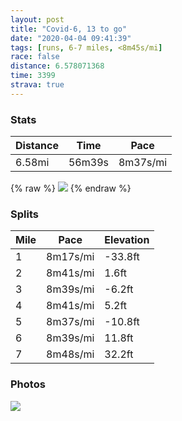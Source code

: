 ```yaml
---
layout: post
title: "Covid-6, 13 to go"
date: "2020-04-04 09:41:39"
tags: [runs, 6-7 miles, <8m45s/mi]
race: false
distance: 6.578071368
time: 3399
strava: true
---
```


### Stats

| Distance | Time | Pace |
|----------|------|------|
|6.58mi|56m39s|8m37s/mi|

{% raw %}
<img src='https://maps.googleapis.com/maps/api/staticmap?maptype=roadmap&path=enc:oewwF~psbMIHGXHXJDDABFDAJHN^Zd@DLCLc@xAk@dAOb@Eb@{@`DSRWj@Md@Yl@AJFXHHJBRXf@jATRd@NRVr@d@PTF`@CPk@pAi@dBQp@SlA_@x@Uv@C\Vb@tAnAfBbATZp@b@x@p@tAp@LXJf@JRMJEHBTFLp@`@~@\JNNd@TXXLtAXt@^l@FzCbAlARlBr@`@BJF[vAmAhDCP@PH@XINODYj@gBHc@Pe@DYT]@BF_@AOF?HOl@CXDbAh@NBJEHMb@[~@Dn@HDg@Te@C]EEFEHARa@JCl@Fj@Rn@J`@LfAEfAXf@DdAIv@PjAA`@D^KL?^d@XJb@DZLx@L\Iv@DxBj@fCPrAh@r@PV@h@Of@A`@JtAPd@N`BlAf@Hb@Rn@RbANfA@p@MfBGr@Kj@?zDTr@C|@JbAPp@DzBBlBAt@L|BJx@Av@P|CL`@?`@ILD`AHVCpADlD\dBVFFBPDD`@H^@fBb@dAAhEXjB?~@NbA@|Bb@z@@hDb@nBF^NVBdCXl@RjB?^Hn@TRRVLRZHFn@LbAHAfAGzA]pBCrAMhBA|AKjADLNHPBLEBaAVqCH}BP{CA[Py@HEV@LM?{@EKMEKM_@OSPWFaBW]YUGc@a@YGIK_@QWEa@Le@GuA@wBa@a@AyAS{@Cg@Q_Da@iAS_CMiBUuBGmAKaBEWBoAMqAU}@Bc@HeBOy@A{@Yi@Gi@DUGwBCcAHm@Q}@MkA@i@Eg@Wa@Nu@@sAI]I}@C}@U_AHoEAgBO_A@gAMa@@u@GWB_BI]Iu@D{As@c@KWMEGWIc@i@cAo@cBWm@Cm@M{BSiA]iCO{@i@OA[SOCm@Ea@Xc@AmA]GEK]_@Q}@Dm@MkAEm@OQWGAKFo@C}@JmBCa@S]MkBKQDc@h@G?CCBWGQ?KBGD@LK?UOYo@q@{@c@[YIQ}@y@o@QAGqAcA[K}A{@y@CIIQEIKe@q@[KEYGOeBaCSSc@MISQGGMGu@KMYOMAYPODc@FGKEOk@QHo@Nm@BUCEo@YY_@EKE_@Qm@Ki@m@g@GA[a@WKk@I]OI_@EACSMUFo@Oc@FQ?OOm@_@_@O@UQNg@Ra@Vq@BUV_@?GWUG_@_@}@kAq@y@MWc@&key=AIzaSyC1MId7bFpkLXNAaYhBSTb8jLyiSqzbDtM&size=800x800&markers=color:yellow|label:S|40.75624,-73.99712&markers=color:green|label:F|40.756320000000024,-73.99779'>
{% endraw %}

### Splits

| Mile | Pace | Elevation |
|------|------|-----------|
|1|8m17s/mi|-33.8ft|
|2|8m41s/mi|1.6ft|
|3|8m39s/mi|-6.2ft|
|4|8m41s/mi|5.2ft|
|5|8m37s/mi|-10.8ft|
|6|8m39s/mi|11.8ft|
|7|8m48s/mi|32.2ft|

### Photos
<img src='https://dgtzuqphqg23d.cloudfront.net/gbq79znXFU7ueb_p8ReFKH4puWPSCsl_eJcVPR4vi9k-768x768.jpg'>
